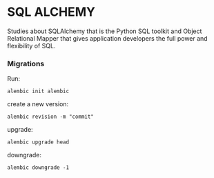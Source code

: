 # SQL ALCHEMY
Studies about SQLAlchemy that is the Python SQL toolkit and Object Relational Mapper that gives application developers the full power and flexibility of SQL.



### Migrations
Run:
    
    alembic init alembic

    
create a new version:

    alembic revision -m "commit"


upgrade:

    alembic upgrade head
    
downgrade:

    alembic downgrade -1

